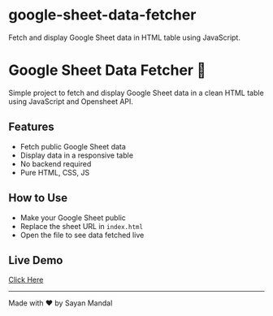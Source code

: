 # google-sheet-data-fetcher
Fetch and display Google Sheet data in HTML table using JavaScript.
# Google Sheet Data Fetcher 🚀

Simple project to fetch and display Google Sheet data in a clean HTML table using JavaScript and Opensheet API.

## Features
- Fetch public Google Sheet data
- Display data in a responsive table
- No backend required
- Pure HTML, CSS, JS

## How to Use
- Make your Google Sheet public
- Replace the sheet URL in `index.html`
- Open the file to see data fetched live

## Live Demo
[Click Here](https://iamsayanmandal.github.io/google-sheet-data-fetcher/)

---

Made with ❤️ by Sayan Mandal
